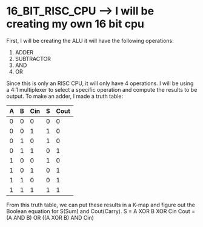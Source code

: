 # 16_BIT_RISC_CPU --> I will be creating my own 16 bit cpu


First, I will be creating the ALU it will have the following operations:
1. ADDER
2. SUBTRACTOR
3. AND
4. OR

Since this is only an RISC CPU, it will only have 4 operations. I will be using a 4:1 multiplexer to select a specific operation and compute the results to be output. To make an adder, I made a truth table:

| A | B | Cin | S | Cout |
|---|---|-----|---|------|
| 0 | 0 |  0  | 0 |   0  |
| 0 | 0 |  1  | 1 |   0  |
| 0 | 1 |  0  | 1 |   0  |
| 0 | 1 |  1  | 0 |   1  |
| 1 | 0 |  0  | 1 |   0  |
| 1 | 0 |  1  | 0 |   1  |
| 1 | 1 |  0  | 0 |   1  |
| 1 | 1 |  1  | 1 |   1  |

From this truth table, we can put these results in a K-map and figure out the Boolean equation for S(Sum) and Cout(Carry).
S = A XOR B XOR Cin
Cout = (A AND B) OR ((A XOR B) AND Cin)
